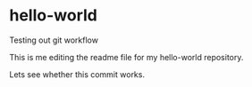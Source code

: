 # hello-world
Testing out git workflow

This is me editing the readme file for my hello-world repository.

Lets see whether this commit works.
